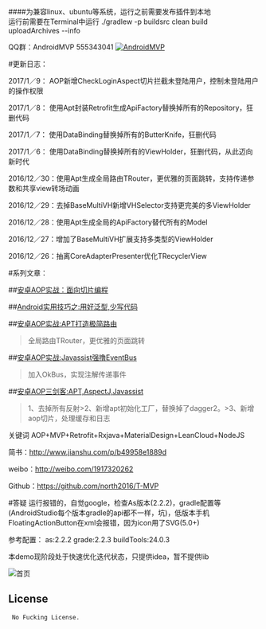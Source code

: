####为兼容linux、ubuntu等系统，运行之前需要发布插件到本地  
运行前需要在Terminal中运行 ./gradlew -p buildsrc clean build uploadArchives --info


QQ群：AndroidMVP   555343041 <a target="_blank" href="http://shang.qq.com/wpa/qunwpa?idkey=14f9009a0276624f6abf3221fe131c57ff05b70b5b4b922ed2c4aa4156155e73"><img border="0" src="http://pub.idqqimg.com/wpa/images/group.png" alt="AndroidMVP" title="AndroidMVP"></a>


#更新日志：

2017/1／9： AOP新增CheckLoginAspect切片拦截未登陆用户，控制未登陆用户的操作权限

2017/1／8： 使用Apt封装Retrofit生成ApiFactory替换掉所有的Repository，狂删代码

2017/1／7： 使用DataBinding替换掉所有的ButterKnife，狂删代码

2017/1／6： 使用DataBinding替换掉所有的ViewHolder，狂删代码，从此迈向新时代

2016/12／30：使用Apt生成全局路由TRouter，更优雅的页面跳转，支持传递参数和共享view转场动画

2016/12／29：去掉BaseMultiVH新增VHSelector支持更完美的多ViewHolder

2016/12／28：使用Apt生成全局的ApiFactory替代所有的Model

2016/12／27：增加了BaseMultiVH扩展支持多类型的ViewHolder

2016/12／26：抽离CoreAdapterPresenter优化TRecyclerView

#系列文章：

##[安卓AOP实战：面向切片编程](http://www.jianshu.com/p/b96a68ba50db)

##[Android实用技巧之:用好泛型,少写代码](http://www.jianshu.com/p/0f6800ded3da)

##[安卓AOP实战:APT打造极简路由](http://www.jianshu.com/p/6ccfa7b50f0e)
>全局路由TRouter，更优雅的页面跳转


##[安卓AOP实战:Javassist强撸EventBus](http://www.jianshu.com/p/33d8a3165b07)
>加入OkBus，实现注解传递事件

##[安卓AOP三剑客:APT,AspectJ,Javassist](http://www.jianshu.com/p/dca3e2c8608a)
>1、去掉所有反射>2、新增apt初始化工厂，替换掉了dagger2。>3、新增aop切片，处理缓存和日志

关键词 AOP+MVP+Retrofit+Rxjava+MaterialDesign+LeanCloud+NodeJS

简书：http://www.jianshu.com/p/b49958e1889d

weibo：http://weibo.com/1917320262

Github：https://github.com/north2016/T-MVP


#答疑
运行报错的，自觉google，检查As版本(2.2.2)，gradle配置等(AndroidStudio每个版本gradle的api都不一样，坑)，低版本手机FloatingActionButton在xml会报错，因为icon用了SVG(5.0+)

参考配置：   as:2.2.2    grade:2.2.3       buildTools:24.0.3


本demo现阶段处于快速优化迭代状态，只提供idea，暂不提供lib
   
![首页](app.gif)
## License

```
 No Fucking License.  
```



